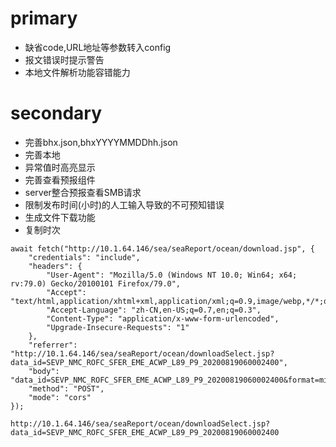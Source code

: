 # primary
* 缺省code,URL地址等参数转入config
* 报文错误时提示警告
* 本地文件解析功能容错能力

# secondary
* 完善bhx.json,bhxYYYYMMDDhh.json
* 完善本地
* 异常值时高亮显示
* 完善查看预报组件
* server整合预报查看SMB请求
* 限制发布时间(小时)的人工输入导致的不可预知错误
* 生成文件下载功能
* 复制时次

```
await fetch("http://10.1.64.146/sea/seaReport/ocean/download.jsp", {
    "credentials": "include",
    "headers": {
        "User-Agent": "Mozilla/5.0 (Windows NT 10.0; Win64; x64; rv:79.0) Gecko/20100101 Firefox/79.0",
        "Accept": "text/html,application/xhtml+xml,application/xml;q=0.9,image/webp,*/*;q=0.8",
        "Accept-Language": "zh-CN,en-US;q=0.7,en;q=0.3",
        "Content-Type": "application/x-www-form-urlencoded",
        "Upgrade-Insecure-Requests": "1"
    },
    "referrer": "http://10.1.64.146/sea/seaReport/ocean/downloadSelect.jsp?data_id=SEVP_NMC_ROFC_SFER_EME_ACWP_L89_P9_20200819060002400",
    "body": "data_id=SEVP_NMC_ROFC_SFER_EME_ACWP_L89_P9_20200819060002400&format=micaps&type=2",
    "method": "POST",
    "mode": "cors"
});

http://10.1.64.146/sea/seaReport/ocean/downloadSelect.jsp?data_id=SEVP_NMC_ROFC_SFER_EME_ACWP_L89_P9_20200819060002400
```

